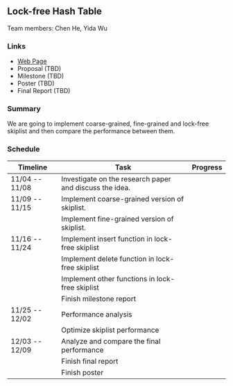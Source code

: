 ## Lock-free Hash Table
Team members: Chen He, Yida Wu

### Links

* [Web Page](https://supertaunt.github.io/CMU_15618_project.github.io/)
* Proposal (TBD)
* Milestone (TBD)
* Poster (TBD)
* Final Report (TBD)

### Summary

We are going to implement coarse-grained, fine-grained and lock-free skiplist and then compare the performance between them.

### Schedule 

| Timeline       | Task                                                        | Progress    |
|----------------|-------------------------------------------------------------|-------------|
| 11/04 -- 11/08 | Investigate on the research paper and discuss the idea.     |         |
| 11/09 -- 11/15 | Implement coarse-grained version of skiplist.               |         |
|                | Implement fine-grained version of skiplist.                 |         |
| 11/16 -- 11/24 | Implement insert function in lock-free skiplist             |         |
|                | Implement delete function in lock-free skiplist             |         |
|                | Implement other functions in lock-free skiplist             |         |
|                | Finish milestone report                                     |         |
| 11/25 -- 12/02 | Performance analysis                                        |         |
|                | Optimize skiplist performance                               |         |
| 12/03 -- 12/09 | Analyze and compare the final performance                   |         |
|                | Finish final report                                         |         |
|                | Finish poster                                               |         |

